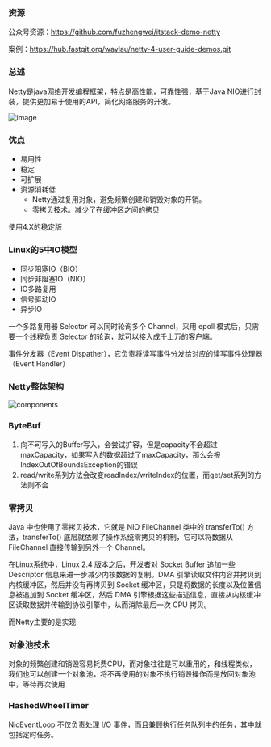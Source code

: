 ### 资源

公众号资源：https://github.com/fuzhengwei/itstack-demo-netty

案例：https://hub.fastgit.org/waylau/netty-4-user-guide-demos.git

### 总述

Netty是java网络开发编程框架，特点是高性能，可靠性强，基于Java NIO进行封装，提供更加易于使用的API，简化网络服务的开发。

![image](F:\GithubMy\my\netty-easy\pic\netty.png)





### 优点

- 易用性
- 稳定
- 可扩展
- 资源消耗低
  - Netty通过复用对象，避免频繁创建和销毁对象的开销。
  - 零拷贝技术。减少了在缓冲区之间的拷贝



使用4.X的稳定版



### Linux的5中IO模型

- 同步阻塞IO（BIO）
- 同步非阻塞IO（NIO）
- IO多路复用
- 信号驱动IO
- 异步IO

一个多路复用器 Selector 可以同时轮询多个 Channel，采用 epoll 模式后，只需要一个线程负责 Selector 的轮询，就可以接入成千上万的客户端。

事件分发器（Event Dispather），它负责将读写事件分发给对应的读写事件处理器（Event Handler）





### Netty整体架构

![components](F:\GithubMy\my\netty-easy\pic\components.png)





### ByteBuf

1. 向不可写入的Buffer写入，会尝试扩容，但是capacity不会超过maxCapacity，如果写入的数据超过了maxCapacity，那么会报IndexOutOfBoundsException的错误
2. read/write系列方法会改变readIndex/writeIndex的位置，而get/set系列的方法则不会





### 零拷贝

 Java 中也使用了零拷贝技术，它就是 NIO FileChannel 类中的 transferTo() 方法，transferTo() 底层就依赖了操作系统零拷贝的机制，它可以将数据从 FileChannel 直接传输到另外一个 Channel。

在Linux系统中，Linux 2.4 版本之后，开发者对 Socket Buffer 追加一些 Descriptor 信息来进一步减少内核数据的复制。DMA 引擎读取文件内容并拷贝到内核缓冲区，然后并没有再拷贝到 Socket 缓冲区，只是将数据的长度以及位置信息被追加到 Socket 缓冲区，然后 DMA 引擎根据这些描述信息，直接从内核缓冲区读取数据并传输到协议引擎中，从而消除最后一次 CPU 拷贝。

而Netty主要的是实现



### 对象池技术

对象的频繁创建和销毁容易耗费CPU，而对象往往是可以重用的，和线程类似，我们也可以创建一个对象池，将不再使用的对象不执行销毁操作而是放回对象池中，等待再次使用



### HashedWheelTimer

NioEventLoop 不仅负责处理 I/O 事件，而且兼顾执行任务队列中的任务，其中就包括定时任务。